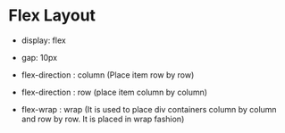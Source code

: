 # Flex Layout

- display: flex
- gap: 10px
- flex-direction : column (Place item row by row)
- flex-direction : row (place item column by column)


- flex-wrap : wrap (It is used to place div containers column by column and row by row. It is placed in wrap fashion)